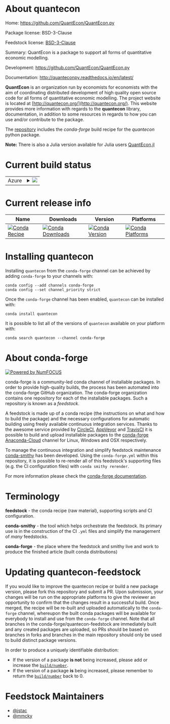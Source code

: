 About quantecon
===============

Home: https://github.com/QuantEcon/QuantEcon.py

Package license: BSD-3-Clause

Feedstock license: [BSD-3-Clause](https://github.com/conda-forge/quantecon-feedstock/blob/master/LICENSE.txt)

Summary: QuantEcon is a package to support all forms of quantitative economic modelling.

Development: https://github.com/QuantEcon/QuantEcon.py

Documentation: http://quanteconpy.readthedocs.io/en/latest/

**QuantEcon** is an organization run by economists for economists with the aim of coordinating
distributed development of high quality open source code for all forms of quantitative economic modelling.
The project website is located at [http://quantecon.org/](http://quantecon.org/). This website provides
more information with regards to the **quantecon** library, documentation, in addition to some resources
in regards to how you can use and/or contribute to the package.

The [repository](https://github.com/QuantEcon/QuantEcon.py>) includes the *conda-forge* build recipe for the *quantecon* python package.

**Note:** There is also a Julia version available for Julia users [QuantEcon.jl](https://github.com/QuantEcon/QuantEcon.jl)


Current build status
====================


<table>
    
  <tr>
    <td>Azure</td>
    <td>
      <details>
        <summary>
          <a href="https://dev.azure.com/conda-forge/feedstock-builds/_build/latest?definitionId=948&branchName=master">
            <img src="https://dev.azure.com/conda-forge/feedstock-builds/_apis/build/status/quantecon-feedstock?branchName=master">
          </a>
        </summary>
        <table>
          <thead><tr><th>Variant</th><th>Status</th></tr></thead>
          <tbody><tr>
              <td>linux_64_python3.10.____cpython</td>
              <td>
                <a href="https://dev.azure.com/conda-forge/feedstock-builds/_build/latest?definitionId=948&branchName=master">
                  <img src="https://dev.azure.com/conda-forge/feedstock-builds/_apis/build/status/quantecon-feedstock?branchName=master&jobName=linux&configuration=linux_64_python3.10.____cpython" alt="variant">
                </a>
              </td>
            </tr><tr>
              <td>linux_64_python3.7.____cpython</td>
              <td>
                <a href="https://dev.azure.com/conda-forge/feedstock-builds/_build/latest?definitionId=948&branchName=master">
                  <img src="https://dev.azure.com/conda-forge/feedstock-builds/_apis/build/status/quantecon-feedstock?branchName=master&jobName=linux&configuration=linux_64_python3.7.____cpython" alt="variant">
                </a>
              </td>
            </tr><tr>
              <td>linux_64_python3.8.____cpython</td>
              <td>
                <a href="https://dev.azure.com/conda-forge/feedstock-builds/_build/latest?definitionId=948&branchName=master">
                  <img src="https://dev.azure.com/conda-forge/feedstock-builds/_apis/build/status/quantecon-feedstock?branchName=master&jobName=linux&configuration=linux_64_python3.8.____cpython" alt="variant">
                </a>
              </td>
            </tr><tr>
              <td>linux_64_python3.9.____cpython</td>
              <td>
                <a href="https://dev.azure.com/conda-forge/feedstock-builds/_build/latest?definitionId=948&branchName=master">
                  <img src="https://dev.azure.com/conda-forge/feedstock-builds/_apis/build/status/quantecon-feedstock?branchName=master&jobName=linux&configuration=linux_64_python3.9.____cpython" alt="variant">
                </a>
              </td>
            </tr><tr>
              <td>osx_64_python3.10.____cpython</td>
              <td>
                <a href="https://dev.azure.com/conda-forge/feedstock-builds/_build/latest?definitionId=948&branchName=master">
                  <img src="https://dev.azure.com/conda-forge/feedstock-builds/_apis/build/status/quantecon-feedstock?branchName=master&jobName=osx&configuration=osx_64_python3.10.____cpython" alt="variant">
                </a>
              </td>
            </tr><tr>
              <td>osx_64_python3.7.____cpython</td>
              <td>
                <a href="https://dev.azure.com/conda-forge/feedstock-builds/_build/latest?definitionId=948&branchName=master">
                  <img src="https://dev.azure.com/conda-forge/feedstock-builds/_apis/build/status/quantecon-feedstock?branchName=master&jobName=osx&configuration=osx_64_python3.7.____cpython" alt="variant">
                </a>
              </td>
            </tr><tr>
              <td>osx_64_python3.8.____cpython</td>
              <td>
                <a href="https://dev.azure.com/conda-forge/feedstock-builds/_build/latest?definitionId=948&branchName=master">
                  <img src="https://dev.azure.com/conda-forge/feedstock-builds/_apis/build/status/quantecon-feedstock?branchName=master&jobName=osx&configuration=osx_64_python3.8.____cpython" alt="variant">
                </a>
              </td>
            </tr><tr>
              <td>osx_64_python3.9.____cpython</td>
              <td>
                <a href="https://dev.azure.com/conda-forge/feedstock-builds/_build/latest?definitionId=948&branchName=master">
                  <img src="https://dev.azure.com/conda-forge/feedstock-builds/_apis/build/status/quantecon-feedstock?branchName=master&jobName=osx&configuration=osx_64_python3.9.____cpython" alt="variant">
                </a>
              </td>
            </tr><tr>
              <td>osx_arm64_python3.10.____cpython</td>
              <td>
                <a href="https://dev.azure.com/conda-forge/feedstock-builds/_build/latest?definitionId=948&branchName=master">
                  <img src="https://dev.azure.com/conda-forge/feedstock-builds/_apis/build/status/quantecon-feedstock?branchName=master&jobName=osx&configuration=osx_arm64_python3.10.____cpython" alt="variant">
                </a>
              </td>
            </tr><tr>
              <td>osx_arm64_python3.8.____cpython</td>
              <td>
                <a href="https://dev.azure.com/conda-forge/feedstock-builds/_build/latest?definitionId=948&branchName=master">
                  <img src="https://dev.azure.com/conda-forge/feedstock-builds/_apis/build/status/quantecon-feedstock?branchName=master&jobName=osx&configuration=osx_arm64_python3.8.____cpython" alt="variant">
                </a>
              </td>
            </tr><tr>
              <td>osx_arm64_python3.9.____cpython</td>
              <td>
                <a href="https://dev.azure.com/conda-forge/feedstock-builds/_build/latest?definitionId=948&branchName=master">
                  <img src="https://dev.azure.com/conda-forge/feedstock-builds/_apis/build/status/quantecon-feedstock?branchName=master&jobName=osx&configuration=osx_arm64_python3.9.____cpython" alt="variant">
                </a>
              </td>
            </tr><tr>
              <td>win_64_python3.10.____cpython</td>
              <td>
                <a href="https://dev.azure.com/conda-forge/feedstock-builds/_build/latest?definitionId=948&branchName=master">
                  <img src="https://dev.azure.com/conda-forge/feedstock-builds/_apis/build/status/quantecon-feedstock?branchName=master&jobName=win&configuration=win_64_python3.10.____cpython" alt="variant">
                </a>
              </td>
            </tr><tr>
              <td>win_64_python3.7.____cpython</td>
              <td>
                <a href="https://dev.azure.com/conda-forge/feedstock-builds/_build/latest?definitionId=948&branchName=master">
                  <img src="https://dev.azure.com/conda-forge/feedstock-builds/_apis/build/status/quantecon-feedstock?branchName=master&jobName=win&configuration=win_64_python3.7.____cpython" alt="variant">
                </a>
              </td>
            </tr><tr>
              <td>win_64_python3.8.____cpython</td>
              <td>
                <a href="https://dev.azure.com/conda-forge/feedstock-builds/_build/latest?definitionId=948&branchName=master">
                  <img src="https://dev.azure.com/conda-forge/feedstock-builds/_apis/build/status/quantecon-feedstock?branchName=master&jobName=win&configuration=win_64_python3.8.____cpython" alt="variant">
                </a>
              </td>
            </tr><tr>
              <td>win_64_python3.9.____cpython</td>
              <td>
                <a href="https://dev.azure.com/conda-forge/feedstock-builds/_build/latest?definitionId=948&branchName=master">
                  <img src="https://dev.azure.com/conda-forge/feedstock-builds/_apis/build/status/quantecon-feedstock?branchName=master&jobName=win&configuration=win_64_python3.9.____cpython" alt="variant">
                </a>
              </td>
            </tr>
          </tbody>
        </table>
      </details>
    </td>
  </tr>
</table>

Current release info
====================

| Name | Downloads | Version | Platforms |
| --- | --- | --- | --- |
| [![Conda Recipe](https://img.shields.io/badge/recipe-quantecon-green.svg)](https://anaconda.org/conda-forge/quantecon) | [![Conda Downloads](https://img.shields.io/conda/dn/conda-forge/quantecon.svg)](https://anaconda.org/conda-forge/quantecon) | [![Conda Version](https://img.shields.io/conda/vn/conda-forge/quantecon.svg)](https://anaconda.org/conda-forge/quantecon) | [![Conda Platforms](https://img.shields.io/conda/pn/conda-forge/quantecon.svg)](https://anaconda.org/conda-forge/quantecon) |

Installing quantecon
====================

Installing `quantecon` from the `conda-forge` channel can be achieved by adding `conda-forge` to your channels with:

```
conda config --add channels conda-forge
conda config --set channel_priority strict
```

Once the `conda-forge` channel has been enabled, `quantecon` can be installed with:

```
conda install quantecon
```

It is possible to list all of the versions of `quantecon` available on your platform with:

```
conda search quantecon --channel conda-forge
```


About conda-forge
=================

[![Powered by
NumFOCUS](https://img.shields.io/badge/powered%20by-NumFOCUS-orange.svg?style=flat&colorA=E1523D&colorB=007D8A)](https://numfocus.org)

conda-forge is a community-led conda channel of installable packages.
In order to provide high-quality builds, the process has been automated into the
conda-forge GitHub organization. The conda-forge organization contains one repository
for each of the installable packages. Such a repository is known as a *feedstock*.

A feedstock is made up of a conda recipe (the instructions on what and how to build
the package) and the necessary configurations for automatic building using freely
available continuous integration services. Thanks to the awesome service provided by
[CircleCI](https://circleci.com/), [AppVeyor](https://www.appveyor.com/)
and [TravisCI](https://travis-ci.com/) it is possible to build and upload installable
packages to the [conda-forge](https://anaconda.org/conda-forge)
[Anaconda-Cloud](https://anaconda.org/) channel for Linux, Windows and OSX respectively.

To manage the continuous integration and simplify feedstock maintenance
[conda-smithy](https://github.com/conda-forge/conda-smithy) has been developed.
Using the ``conda-forge.yml`` within this repository, it is possible to re-render all of
this feedstock's supporting files (e.g. the CI configuration files) with ``conda smithy rerender``.

For more information please check the [conda-forge documentation](https://conda-forge.org/docs/).

Terminology
===========

**feedstock** - the conda recipe (raw material), supporting scripts and CI configuration.

**conda-smithy** - the tool which helps orchestrate the feedstock.
                   Its primary use is in the construction of the CI ``.yml`` files
                   and simplify the management of *many* feedstocks.

**conda-forge** - the place where the feedstock and smithy live and work to
                  produce the finished article (built conda distributions)


Updating quantecon-feedstock
============================

If you would like to improve the quantecon recipe or build a new
package version, please fork this repository and submit a PR. Upon submission,
your changes will be run on the appropriate platforms to give the reviewer an
opportunity to confirm that the changes result in a successful build. Once
merged, the recipe will be re-built and uploaded automatically to the
`conda-forge` channel, whereupon the built conda packages will be available for
everybody to install and use from the `conda-forge` channel.
Note that all branches in the conda-forge/quantecon-feedstock are
immediately built and any created packages are uploaded, so PRs should be based
on branches in forks and branches in the main repository should only be used to
build distinct package versions.

In order to produce a uniquely identifiable distribution:
 * If the version of a package **is not** being increased, please add or increase
   the [``build/number``](https://docs.conda.io/projects/conda-build/en/latest/resources/define-metadata.html#build-number-and-string).
 * If the version of a package **is** being increased, please remember to return
   the [``build/number``](https://docs.conda.io/projects/conda-build/en/latest/resources/define-metadata.html#build-number-and-string)
   back to 0.

Feedstock Maintainers
=====================

* [@jstac](https://github.com/jstac/)
* [@mmcky](https://github.com/mmcky/)

